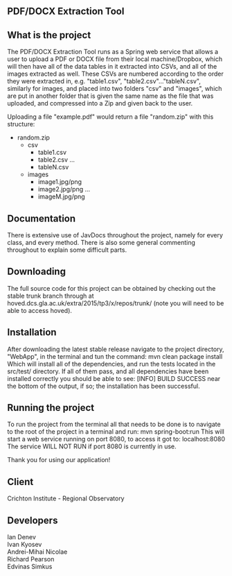 PDF/DOCX Extraction Tool
------------------------

  
  
  
What is the project
-------------------

The PDF/DOCX Extraction Tool runs as a Spring web service that allows a user to
upload a PDF or DOCX file from their local machine/Dropbox, which will then have
all of the data tables in it extracted into CSVs, and all of the images
extracted as well. These CSVs are numbered according to the order they were
extracted in, e.g. "table1.csv", "table2.csv"..."tableN.csv", similarly for
images, and placed into two folders "csv" and "images", which are put in another
folder that is given the same name as the file that was uploaded, and compressed
into a Zip and given back to the user.


Uploading a file "example.pdf" would return a file "random.zip" with this
structure:

- random.zip
    - csv
      - table1.csv
      - table2.csv
      ...
      - tableN.csv
    - images
      - image1.jpg/png
      - image2.jpg/png
      ...
      - imageM.jpg/png


Documentation
-------------------
There is extensive use of JavDocs throughout the project, namely for every
class, and every method. There is also some general commenting throughout to
explain some difficult parts.


Downloading
-------------------
The full source code for this project can be obtained by checking out the stable
trunk branch through at hoved.dcs.gla.ac.uk/extra/2015/tp3/x/repos/trunk/
(note you will need to be able to access hoved).


Installation
-------------------
After downloading the latest stable release navigate to the project directory,
"WebApp", in the terminal and tun the command:
    mvn clean package install
Which will install all of the dependencies, and run the tests located in the
src/test/ directory. If all of them pass, and all dependencies have been
installed correctly you should be able to see:
    [INFO] BUILD SUCCESS
near the bottom of the output, if so; the installation has been successful.


Running the project
-------------------
To run the project from the terminal all that needs to be done is to navigate
to the root of the project in a terminal and run:
    mvn spring-boot:run
This will start a web service running on port 8080, to access it got to:
    localhost:8080
The service WILL NOT RUN if port 8080 is currently in use.



Thank you for using our application!

Client
-------------------
Crichton Institute - Regional Observatory


Developers
-------------------
Ian Denev  
Ivan Kyosev  
Andrei-Mihai Nicolae  
Richard Pearson  
Edvinas Simkus
